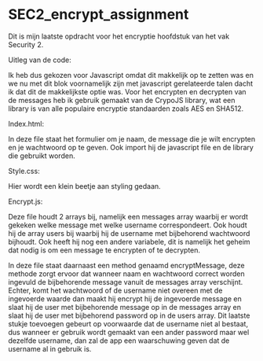 # SEC2_encrypt_assignment

Dit is mijn laatste opdracht voor het encryptie hoofdstuk van het vak Security 2.

Uitleg van de code:

Ik heb dus gekozen voor Javascript omdat dit makkelijk op te zetten was en we nu met dit blok voornamelijk zijn met javascript gerelateerde talen dacht ik dat dit de makkelijkste optie was.
Voor het encrypten en decrypten van de messages heb ik gebruik gemaakt van de CrypoJS library, wat een library is van alle populaire encryptie standaarden zoals AES en SHA512.

Index.html: 

In deze file staat het formulier om je naam, de message die je wilt encrypten en je wachtwoord op te geven.
Ook import hij de javascript file en de library die gebruikt worden.

Style.css:

Hier wordt een klein beetje aan styling gedaan.

Encrypt.js:

Deze file houdt 2 arrays bij, namelijk een messages array waarbij er wordt gekeken welke message met welke username correspondeert.
Ook houdt hij de array users bij waarbij hij de username met bijbehorend wachtwoord bijhoudt. 
Ook heeft hij nog een andere variabele, dit is namelijk het geheim dat nodig is om een message te encrypten of te decrypten. 

In deze file staat daarnaast een method genaamd encryptMessage, deze methode zorgt ervoor dat wanneer naam en wachtwoord correct worden ingevuld de bijbehorende message vanuit de messages array verschijnt. Echter, komt het wachtwoord of de username niet overeen met de ingevoerde waarde dan maakt hij encrypt hij de ingevoerde message en slaat hij de user met bijbehorende message op in de messages array en slaat hij de user met bijbehorend password op in de users array. Dit laatste stukje toevoegen gebeurt op voorwaarde dat de username niet al bestaat, dus wanneer er gebruik wordt gemaakt van een ander password maar wel dezelfde username, dan zal de app een waarschuwing geven dat de username al in gebruik is. 
